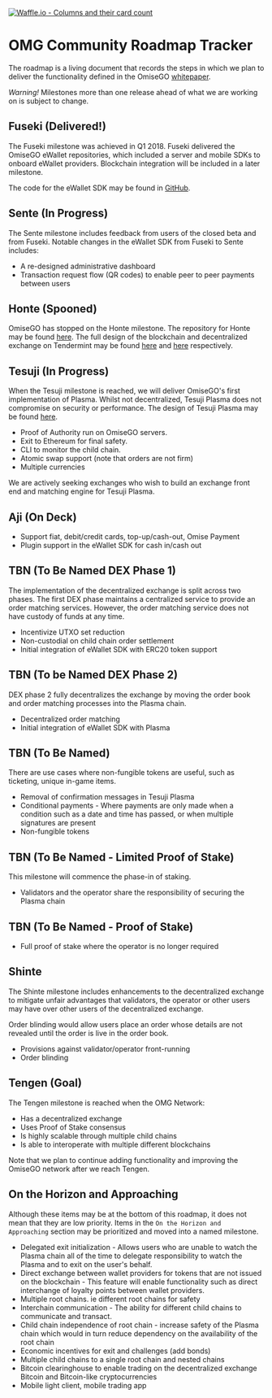 [![Waffle.io - Columns and their card count](https://badge.waffle.io/buildOMG/tracker.svg?columns=all)](https://github.com/buildOMG/tracker/projects/1)

# OMG Community Roadmap Tracker
The roadmap is a living document that records the steps in which we plan to deliver the functionality defined in the OmiseGO [whitepaper](https://cdn.omise.co/omg/whitepaper.pdf).

*Warning!* Milestones more than one release ahead of what we are working on is subject to change.

## Fuseki (Delivered!)
The Fuseki milestone was achieved in Q1 2018. Fuseki delivered the OmiseGO eWallet repositories, which included a server and mobile SDKs to onboard eWallet providers. Blockchain integration will be included in a later milestone.

The code for the eWallet SDK may be found in [GitHub](https://github.com/omisego/ewallet).

## Sente (In Progress)
The Sente milestone includes feedback from users of the closed beta and from Fuseki. Notable changes in the eWallet SDK from Fuseki to Sente includes:
* A re-designed administrative dashboard
* Transaction request flow (QR codes) to enable peer to peer payments between users

## Honte (Spooned)
OmiseGO has stopped on the Honte milestone. The repository for Honte may be found [here](https://github.com/omisego/honted). The full design of the blockchain and decentralized exchange on Tendermint may be found [here](https://github.com/omisego/honted/blob/develop/docs/tendermint_blockchain_design.md) and [here](https://github.com/omisego/honted/blob/develop/docs/batch_matching.md) respectively.

## Tesuji (In Progress)
When the Tesuji milestone is reached, we will deliver OmiseGO's first implementation of Plasma. Whilst not decentralized, Tesuji Plasma  does not compromise on security or performance. The design of Tesuji Plasma may be found [here](http://completeme).

* Proof of Authority run on OmiseGO servers.
* Exit to Ethereum for final safety.
* CLI to monitor the child chain.
* Atomic swap support (note that orders are not firm)
* Multiple currencies

We are actively seeking exchanges who wish to build an exchange front end and matching engine for Tesuji Plasma.

## Aji (On Deck)
* Support fiat, debit/credit cards, top-up/cash-out, Omise Payment
* Plugin support in the eWallet SDK for cash in/cash out

## TBN (To Be Named DEX Phase 1)
The implementation of the decentralized exchange is split across two phases. The first DEX phase maintains a centralized service to provide an order matching services. However, the order matching service does not have custody of funds at any time.

* Incentivize UTXO set reduction
* Non-custodial on child chain order settlement
* Initial integration of eWallet SDK with ERC20 token support

## TBN (To be Named DEX Phase 2)
DEX phase 2 fully decentralizes the exchange by moving the order book and order matching processes into the Plasma chain.
* Decentralized order matching
* Initial integration of eWallet SDK with Plasma

## TBN (To Be Named)
There are use cases where non-fungible tokens are useful, such as ticketing, unique in-game items.
* Removal of confirmation messages in Tesuji Plasma
* Conditional payments - Where payments are only made when a condition such as a date and time has passed, or when multiple signatures are present
* Non-fungible tokens

## TBN (To Be Named - Limited Proof of Stake)
This milestone will commence the phase-in of staking.

* Validators and the operator share the responsibility of securing the Plasma chain

## TBN (To Be Named - Proof of Stake)
* Full proof of stake where the operator is no longer required

## Shinte
The Shinte milestone includes enhancements to the decentralized exchange to mitigate unfair advantages that validators, the operator or other users may have over other users of the decentralized exchange.

Order blinding would allow users place an order whose details are not revealed until the order is live in the order book.
* Provisions against validator/operator front-running
* Order blinding

## Tengen (Goal)
The Tengen milestone is reached when the OMG Network:
* Has a decentralized exchange
* Uses Proof of Stake consensus
* Is highly scalable through multiple child chains
* Is able to interoperate with multiple different blockchains

Note that we plan to continue adding functionality and improving the OmiseGO network after we reach Tengen.

## On the Horizon and Approaching
Although these items may be at the bottom of this roadmap, it does not mean that they are low priority. Items in the `On the Horizon and Approaching` section may be prioritized and moved into a named milestone.
* Delegated exit initialization - Allows users who are unable to watch the Plasma chain all of the time to delegate responsibility to watch the Plasma and to exit on the user's behalf.
* Direct exchange between wallet providers for tokens that are not issued on the blockchain - This feature will enable functionality such as direct interchange of loyalty points between wallet providers.
* Multiple root chains. ie different root chains for safety
* Interchain communication - The ability for different child chains to communicate and transact.
* Child chain independence of root chain - increase safety of the Plasma chain which would in turn reduce dependency on the availability of the root chain
* Economic incentives for exit and challenges (add bonds)
* Multiple child chains to a single root chain and nested chains
* Bitcoin clearinghouse to enable trading on the decentralized exchange Bitcoin and Bitcoin-like cryptocurrencies
* Mobile light client, mobile trading app
